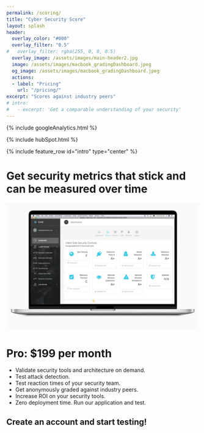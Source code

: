 ```yaml
---
permalink: /scoring/
title: "Cyber Security Score"
layout: splash
header:
  overlay_color: "#000"
  overlay_filter: "0.5"
#   overlay_filter: rgba(255, 0, 0, 0.5)
  overlay_image: /assets/images/main-header2.jpg
  image: /assets/images/macbook_gradingDashboard.jpeg
  og_image: /assets/images/macbook_gradingDashboard.jpeg
  actions:
  - label: "Pricing"
    url: "/pricing/"
excerpt: "Scores against industry peers"
# intro: 
#   - excerpt: 'Get a comparable understanding of your security'
---
```

<!-- Google analytics -->
{% include googleAnalytics.html %}
<!-- Hub Spot analytics -->
{% include hubSpot.html %}

{% include feature_row id="intro" type="center" %}

# Get security metrics that stick and can be measured over time
[![Get graded against industry peers](/assets/images/macbook_gradingDashboard.jpeg)](/assets/images/macbook_gradingDashboard.jpeg)
# Pro: $199 per month
* Validate security tools and architecture on demand.
* Test attack detection.
* Test reaction times of your security team.
* Get anonymously graded against industry peers.
* Increase ROI on your security tools.
* Zero deployment time. Run our application and test.  


## Create an account and start testing!

<script charset="utf-8" type="text/javascript" src="//js.hsforms.net/forms/shell.js"></script>
<script>
  hbspt.forms.create({
	portalId: "8898112",
	formId: "2b1cfdb3-6618-4dd8-86e4-4786274c0d38"
});
</script>
